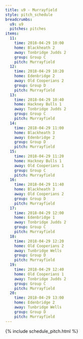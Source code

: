 ```yaml
---
title: u9 - Murrayfield
style: pitch_schedule
breadcrumbs:
  u9: u9
  pitches: pitches
items:
  11:
    time: 2018-04-29 10:00
    home: Blackheath 2
    away: Tonbridge Judds 2
    group: Group C
    pitch: Murrayfield
  12:
    time: 2018-04-29 10:20
    home: Edenbridge 2
    away: Old Cooperians 2
    group: Group D
    pitch: Murrayfield
  13:
    time: 2018-04-29 10:40
    home: Hackney Bulls 1
    away: Tonbridge Judds 2
    group: Group C
    pitch: Murrayfield
  14:
    time: 2018-04-29 11:00
    home: Blackheath 3
    away: Edenbridge 2
    group: Group D
    pitch: Murrayfield
  15:
    time: 2018-04-29 11:20
    home: Hackney Bulls 1
    away: Old Cooperians 1
    group: Group C
    pitch: Murrayfield
  16:
    time: 2018-04-29 11:40
    home: Blackheath 3
    away: Old Cooperians 2
    group: Group D
    pitch: Murrayfield
  17:
    time: 2018-04-29 12:00
    home: Edenbridge 1
    away: Tonbridge Judds 2
    group: Group C
    pitch: Murrayfield
  18:
    time: 2018-04-29 12:20
    home: Old Cooperians 2
    away: Tunbridge Wells
    group: Group D
    pitch: Murrayfield
  19:
    time: 2018-04-29 12:40
    home: Old Cooperians 1
    away: Tonbridge Judds 2
    group: Group C
    pitch: Murrayfield
  20:
    time: 2018-04-29 13:00
    home: Edenbridge 2
    away: Tunbridge Wells
    group: Group D
    pitch: Murrayfield
---
```


{% include schedule_pitch.html %}
